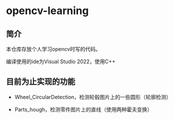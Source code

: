 # opencv-learning

## 简介

本仓库存放个人学习opencv时写的代码。

编译使用的ide为Visual Studio 2022，使用C++

## 目前为止实现的功能

- Wheel_CircularDetection，检测轮毂图片上的一些圆形（轮廓检测）

- Parts_hough，检测零件图片上的直线（使用两种霍夫变换）

